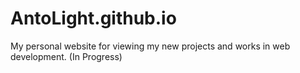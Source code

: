 # AntoLight.github.io

My personal website for viewing my new projects and works in web development. (In Progress)

